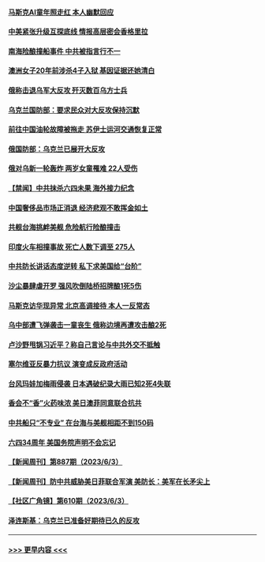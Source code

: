 #### [马斯克AI童年照走红 本人幽默回应](../pages/prog202/a103726015.md?t=06051843) 
#### [中美紧张升级互探底线 情报高层密会香格里拉](../pages/prog202/a103726006.md?t=06051843) 
#### [南海险酿撞船事件 中共被指言行不一](../pages/prog202/a103725948.md?t=06051843) 
#### [澳洲女子20年前涉杀4子入狱 基因证据还她清白](../pages/prog202/a103725959.md?t=06051843) 
#### [俄称击退乌军大反攻 歼灭数百乌方士兵](../pages/prog202/a103725937.md?t=06051843) 
#### [乌克兰国防部：要求民众对大反攻保持沉默](../pages/prog202/a103725917.md?t=06051843) 
#### [前往中国油轮故障被拖走 苏伊士运河交通恢复正常](../pages/prog202/a103725905.md?t=06051843) 
#### [俄国防部：乌克兰已展开大反攻](../pages/prog202/a103725882.md?t=06051843) 
#### [俄对乌新一轮轰炸 两岁女童罹难 22人受伤](../pages/prog202/a103725791.md?t=06051843) 
#### [【禁闻】中共抹杀六四未果 海外接力纪念](../pages/prog202/a103725709.md?t=06051843) 
#### [中国奢侈品市场正消退 经济悲观不敢挥金如土](../pages/prog202/a103725653.md?t=06051843) 
#### [共舰台海挑衅美舰 危险航行险酿撞击](../pages/prog202/a103725658.md?t=06051843) 
#### [印度火车相撞事故 死亡人数下调至 275人](../pages/prog202/a103725662.md?t=06051843) 
#### [中共防长讲话态度逆转 私下求美国给“台阶”](../pages/prog202/a103725614.md?t=06051843) 
#### [沙尘暴肆虐开罗 强风吹倒陆桥招牌酿1死5伤](../pages/prog202/a103725578.md?t=06051843) 
#### [马斯克访华现异常 北京高调接待 本人一反常态](../pages/prog202/a103725541.md?t=06051843) 
#### [乌中部遭飞弹袭击一童丧生 俄称边境再遭攻击酿2死](../pages/prog202/a103725551.md?t=06051843) 
#### [卢沙野甩锅习近平？称自己言论与中共外交不抵触](../pages/prog202/a103725511.md?t=06051843) 
#### [塞尔维亚反暴力抗议 演变成反政府活动](../pages/prog202/a103725519.md?t=06051843) 
#### [台风玛娃加梅雨侵袭 日本遇破纪录大雨已知2死4失联](../pages/prog202/a103725507.md?t=06051843) 
#### [香会不“香”火药味浓 美日澳菲同意联合抗共](../pages/prog202/a103725467.md?t=06051843) 
#### [中共船只“不专业” 在台海与美舰相距不到150码](../pages/prog202/a103725485.md?t=06051843) 
#### [六四34周年 美国务院声明不会忘记](../pages/prog202/a103725439.md?t=06051843) 
#### [【新闻周刊】第887期（2023/6/3）](../pages/prog202/a103725393.md?t=06051843) 
#### [【新闻周刊】防中共威胁美日菲联合军演 美防长：美军在长矛尖上](../pages/prog202/a103725384.md?t=06051843) 
#### [【社区广角镜】第610期（2023/6/3）](../pages/prog202/a103725399.md?t=06051843) 
#### [泽连斯基：乌克兰已准备好期待已久的反攻](../pages/prog202/a103725311.md?t=06051843) 

----
#### [ >>> 更早内容 <<< ](../indexes/prog202-earlier.md)
